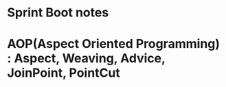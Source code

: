 # Sprint Boot notes

# AOP(Aspect Oriented Programming) : Aspect, Weaving, Advice, JoinPoint, PointCut

